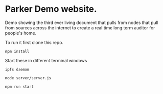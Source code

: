 # Parker Demo website. 
Demo showing the third ever living document that pulls from nodes that pull from sources across the internet to create a real time long term auditor for people's home.

To run it first clone this repo.

`npm install`

Start these in different terminal windows
 
`ipfs daemon`

`node server/server.js`

`npm run start`
